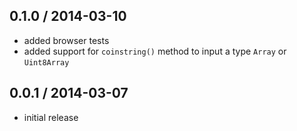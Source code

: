 0.1.0 / 2014-03-10
------------------
* added browser tests
* added support for `coinstring()` method to input a type `Array` or `Uint8Array`

0.0.1 / 2014-03-07
------------------
* initial release